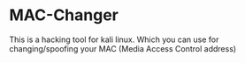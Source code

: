 # MAC-Changer
 This is a hacking tool for kali linux. Which you can use for changing/spoofing your MAC (Media Access Control address)
